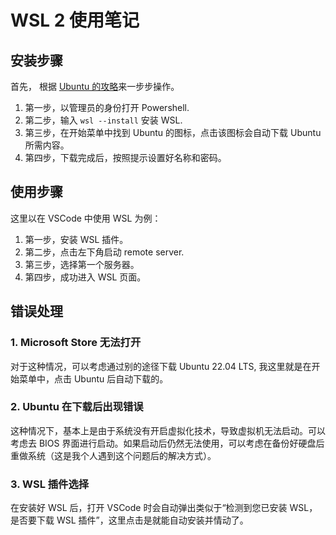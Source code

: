 # WSL 2 使用笔记

## 安装步骤

首先， 根据 [Ubuntu 的攻略](https://ubuntu.com/tutorials/install-ubuntu-on-wsl2-on-windows-10#1-overview)来一步步操作。

1. 第一步，以管理员的身份打开 Powershell.
2. 第二步，输入 `wsl --install` 安装 WSL.
3. 第三步，在开始菜单中找到 Ubuntu 的图标，点击该图标会自动下载 Ubuntu 所需内容。
4. 第四步，下载完成后，按照提示设置好名称和密码。

## 使用步骤

这里以在 VSCode 中使用 WSL 为例：

1. 第一步，安装 WSL 插件。
2. 第二步，点击左下角启动 remote server.
3. 第三步，选择第一个服务器。
4. 第四步，成功进入 WSL 页面。

## 错误处理

### 1. Microsoft Store 无法打开

对于这种情况，可以考虑通过别的途径下载 Ubuntu 22.04 LTS, 我这里就是在开始菜单中，点击 Ubuntu 后自动下载的。

### 2. Ubuntu 在下载后出现错误

这种情况下，基本上是由于系统没有开启虚拟化技术，导致虚拟机无法启动。可以考虑去 BIOS 界面进行启动。如果启动后仍然无法使用，可以考虑在备份好硬盘后重做系统（这是我个人遇到这个问题后的解决方式）。

### 3. WSL 插件选择

在安装好 WSL 后，打开 VSCode 时会自动弹出类似于“检测到您已安装 WSL，是否要下载 WSL 插件”，这里点击是就能自动安装并情动了。